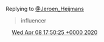 Replying to [@Jeroen\_Heijmans](https://twitter.com/Jeroen_Heijmans/status/1247943601553883137)

> influencer

<img src="../../media/tweet.ico" width="12" /> [Wed Apr 08 17:50:25 +0000 2020](https://twitter.com/DromerDenker/status/1247944904229228545)